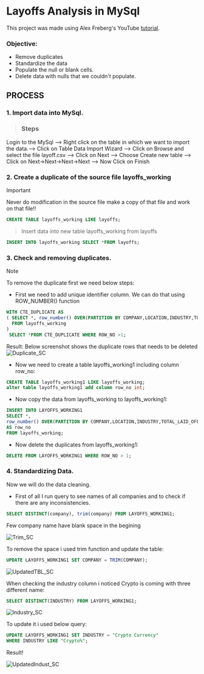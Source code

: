 # Layoffs Analysis in MySql ##
 
This project was made using Alex Freberg's YouTube [tutorial](https://www.youtube.com/watch?v=4UltKCnnnTA).

### Objective:
- Remove duplicates
- Standardize the data
- Populate the null or blank cells.
- Delete data with nulls that we couldn't populate.

## PROCESS

### 1. Import data into MySql.

>### Steps 

Login to the MySql --> Right click on the table in which we want to import the data.--> Click on Table Data Import Wizard --> Click on Browse and select the file layoff.csv --> Click on Next --> Choose Create new table --> Click on Next->Next->Next->Next --> Now Click on Finish 


### 2. Create a duplicate of the source file layoffs_working
> [!IMPORTANT]
> Never do modification in the source file make a copy of that file and work on that file!!

````sql
CREATE TABLE layoffs_working LIKE layoffs;
````
> Insert data into new table layoffs_working from layoffs

````sql
INSERT INTO layoffs_working SELECT *FROM layoffs;
````
### 3. Check and removing duplicates.
> [!NOTE]
>To remove the duplicate first we need below steps:
 
- First we need to add unique identifier column. We can do that using ROW_NUMBER() function

````sql
WITH CTE_DUPLICATE AS 
( SELECT *, row_number() OVER(PARTITION BY COMPANY,LOCATION,INDUSTRY,TOTAL_LAID_OFF,`DATE`,PERCENTAGE_LAID_OFF) AS row_no
  FROM layoffs_working
)
 SELECT *FROM CTE_DUPLICATE WHERE ROW_NO >1;
````
Result: Below screenshot shows the duplicate rows that needs to be deleted
![Duplicate_SC](https://github.com/user-attachments/assets/c080e536-0b50-4ae8-8208-0612d1c09251)

- Now we need to create a table layoffs_working1 including column row_no:
````sql
CREATE TABLE layoffs_working1 LIKE layoffs_working;
alter table layoffs_working1 add column row_no int;
````
- Now copy the data from layoffs_working to layoffs_working1:
````sql
INSERT INTO LAYOFFS_WORKING1 
SELECT *,
row_number() OVER(PARTITION BY COMPANY,LOCATION,INDUSTRY,TOTAL_LAID_OFF,STAGE,COUNTRY,funds_raised_millions,`DATE`,PERCENTAGE_LAID_OFF)
AS row_no
FROM layoffs_working;
````
- Now delete the duplicates from layoffs_working1:
````sql
DELETE FROM LAYOFFS_WORKING1 WHERE ROW_NO > 1;
````
### 4. Standardizing Data.
Now we will do the data cleaning.
- First of all I run query to see names of all companies and to check if there are any inconsistencies.
````sql
SELECT DISTINCT(company), trim(company) FROM LAYOFFS_WORKING1;
````
Few company name have blank space in the begining

![Trim_SC](https://github.com/user-attachments/assets/7ee6a367-b816-406c-808b-1a3a9e0ee2b4)

To remove the space i used trim function and update the table:
````sql
UPDATE LAYOFFS_WORKING1 SET COMPANY = TRIM(COMPANY);
````
![UpdatedTBL_SC](https://github.com/user-attachments/assets/7263eca4-14ee-42b8-b3de-7792950017cc)

When checking the industry column i noticed Crypto is coming with three different name:
````sql
SELECT DISTINCT(INDUSTRY) FROM LAYOFFS_WORKING1;
````
![Industry_SC](https://github.com/user-attachments/assets/3b51a289-3d7c-4a11-9bd9-188af63250a8)

To update it i used below query:
````sql
UPDATE LAYOFFS_WORKING1 SET INDUSTRY = "Crypto Currency"
WHERE INDUSTRY LIKE "Crypto%";
````
Result!

![UpdatedIndust_SC](https://github.com/user-attachments/assets/110f1278-3f50-4cb1-9f8e-b96dcf14bada)


